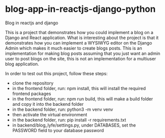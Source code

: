 # blog-app-in-reactjs-django-python
Blog in reactjs and django



This is a project that demonstrates how you could implement a blog on a Django and React application. What is interesting about the project is that it demonstrates how you can implement a WYSIWYG editor on the Django Admin which makes it much easier to create blogs posts. This is an implementation for making blog posts assuming that you just want an admin user to post blogs on the site, this is not an implementation for a multiuser blog application.

In order to test out this project, follow these steps:
- clone the repository
- in the frontend folder, run: npm install, this will install the required frontend packages
- in the frontend folder, run: npm run build, this will make a build folder and copy it into the backend folder
- in the backend folder, run: python3 -m venv venv
- then activate the virtual environment
- in the backend folder, run: pip install -r requirements.txt
- in backend/blog_lyfe/settings.py, under DATABASES, set the PASSWORD field to your database password
